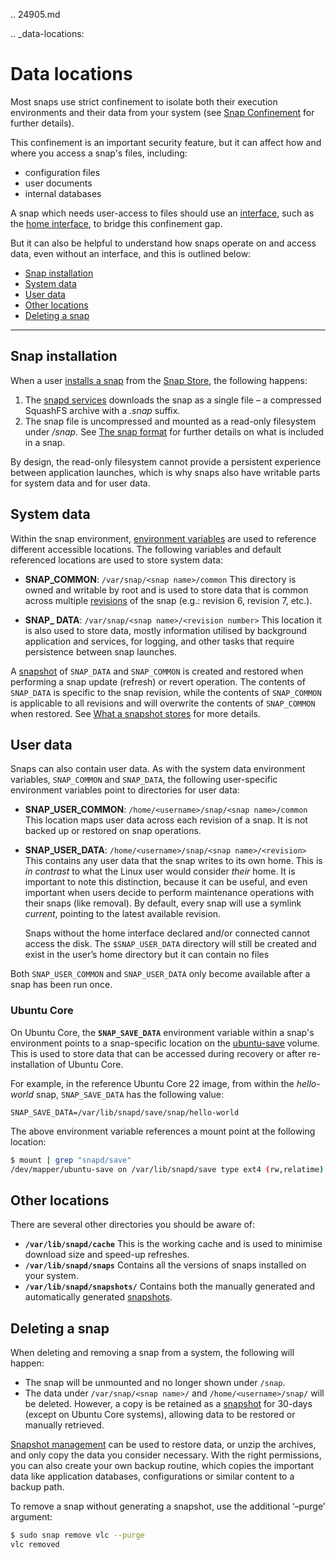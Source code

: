 .. 24905.md

.. _data-locations:

# Data locations

Most snaps use strict confinement to isolate both their execution environments and their data from your system (see [Snap Confinement](/t/snap-confinement/6233) for further details).

This confinement is an important security feature, but it can affect how and where you access a snap's files, including:

- configuration files
- user documents
- internal databases

A snap which needs user-access to files should use an [interface](/t/interface-management/6154), such as the [home interface](/t/the-home-interface/7838), to bridge this confinement gap.

But it can also be helpful to understand how snaps operate on and access data, even without an interface, and this is outlined below:

- [Snap installation](#heading--installation)
- [System data](#heading--system)
- [User data](#heading--user)
- [Other locations](#heading--other)
- [Deleting a snap](#heading--delete)

---

<h2 id='heading--installation'>Snap installation</h2>

When a user [installs a snap](/t/getting-started/3876#heading--install-snap) from the [Snap Store](https://snapcraft.io/store), the following happens:

1. The [snapd services](/t/glossary/14612#heading--snapd) downloads the snap as a single file – a compressed SquashFS archive with a _.snap_ suffix.
1. The snap file is uncompressed and mounted as a read-only filesystem under _/snap._   See [The snap format](/t/the-snap-format/698) for further details on what is included in a snap.

By design, the read-only filesystem cannot provide a persistent experience between application launches, which is why snaps also have writable parts for system data and for user data.

<h2 id='heading--system'>System data</h2>

Within the snap environment, [environment variables](/t/environment-variables/7983) are used to reference different accessible locations.  The following variables and default referenced locations are used to store system data:

* **SNAP_COMMON**: `/var/snap/<snap name>/common`
This directory is owned and writable by root and is used to store data that is common across multiple [revisions](/t/glossary/14612#heading--revision) of the snap (e.g.: revision 6, revision 7, etc.).

* **SNAP_ DATA**: `/var/snap/<snap name>/<revision number>`
This location it is also used to store data, mostly information utilised by background application and services, for logging, and other tasks that require persistence between snap launches.

A [snapshot](/t/snapshots/9468) of `SNAP_DATA` and `SNAP_COMMON` is created and restored when performing a snap update (refresh) or revert operation. The contents of `SNAP_DATA` is specific to the snap revision, while the contents of `SNAP_COMMON` is applicable to all revisions and will overwrite the contents of `SNAP_COMMON` when restored. See [What a snapshot stores](/t/snapshots/9468#heading--what-is-stored) for more details.

<h2 id='heading--user'>User data</h2>

Snaps can also contain user data. As with the system data environment variables, `SNAP_COMMON` and `SNAP_DATA`,  the following user-specific environment variables point to directories for user data:

- **SNAP_USER_COMMON**: `/home/<username>/snap/<snap name>/common`
  This location maps user data across each revision of a snap. It is not backed up or restored on snap operations.

- **SNAP_USER_DATA**: `/home/<username>/snap/<snap name>/<revision>`
  This contains any user data that the snap writes to its own home. This is *in contrast* to what the Linux user would consider *their* home. It is important to note this distinction, because it can be useful, and even important when users decide to perform maintenance operations with their snaps (like removal). By default, every snap will use a symlink *current*, pointing to the latest available revision.

  Snaps without the home interface declared and/or connected cannot access the disk. The `$SNAP_USER_DATA` directory will still be created and exist in the user’s home directory but it can contain no files

Both `SNAP_USER_COMMON` and `SNAP_USER_DATA` only become available after a snap has been run once.

### Ubuntu Core

On Ubuntu Core, the **`SNAP_SAVE_DATA`** environment variable within a snap's environment points to a snap-specific location on the [ubuntu-save](https://ubuntu.com/core/docs/uc20/inside#heading--layouts) volume. This is used to store data that can be accessed during recovery or after re-installation of Ubuntu Core.

For example, in the reference Ubuntu Core 22 image, from within the _hello-world_ snap, `SNAP_SAVE_DATA` has the following value:

```
SNAP_SAVE_DATA=/var/lib/snapd/save/snap/hello-world
```

The above environment variable references a mount point at the following location:

```bash
$ mount | grep "snapd/save"
/dev/mapper/ubuntu-save on /var/lib/snapd/save type ext4 (rw,relatime)
```

<h2 id='heading--other'>Other locations</h2>

There are several other directories you should be aware of:

* **`/var/lib/snapd/cache`**
 This is the working cache and is used to minimise download size and speed-up refreshes.
* **`/var/lib/snapd/snaps`**
 Contains all the versions of snaps installed on your system.
* **`/var/lib/snapd/snapshots/`**
  Contains both the manually generated and automatically generated [snapshots](/t/snapshots/9468).


<h2 id='heading--delete'>Deleting a snap</h2>

When deleting and removing a snap from a system, the following will happen:

* The snap will be unmounted and no longer shown under `/snap`.
* The data under `/var/snap/<snap name>/` and `/home/<username>/snap/` will be deleted. However, a copy is be retained as a [snapshot](/t/snapshots/9468) for 30-days (except on Ubuntu Core systems), allowing data to be restored or manually retrieved.

[Snapshot management](/t/snapshots/9468) can be used to restore data, or unzip the archives, and only copy the data you consider necessary. With the right permissions, you can also create your own backup routine, which copies the important data like application databases, configurations or similar content to a backup path.

To remove a snap without generating a snapshot, use the additional ‘–purge’ argument:

```bash
$ sudo snap remove vlc --purge
vlc removed
```